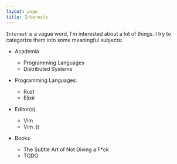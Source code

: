 ```yaml
---
layout: page
title: Interests
---
```


`Interest` is a vague word, I'm interested about a lot of things. I try to categorize them into some
meaningful subjects:

- Academia
	- Programming Languages
	- Distributed Systems
	

-  Programming Languages:
	- Rust
	- Elixir


- Editor(s)
	- Vim
	- Vim :))

- Books
	- The Subtle Art of Not Giving a F\*ck
	- TODO
